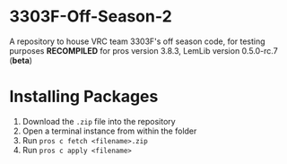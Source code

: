 # 3303F-Off-Season-2
A repository to house VRC team 3303F's off season code, for testing purposes
**RECOMPILED** for pros version 3.8.3, LemLib version 0.5.0-rc.7 (**beta**)

# Installing Packages
1. Download the `.zip` file into the repository
2. Open a terminal instance from within the folder
3. Run `pros c fetch <filename>.zip`
4. Run `pros c apply <filename>`